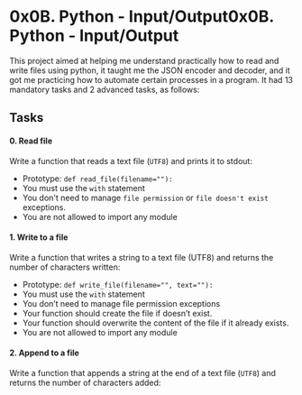 # 0x0B. Python - Input/Output0x0B. Python - Input/Output
This project aimed at helping me understand practically how to read and
write files using python, it taught me the JSON encoder and decoder, and it
got me practicing how to automate certain processes in a program. It had 13
mandatory tasks and 2 advanced tasks, as follows:

## Tasks
#### 0. Read file
Write a function that reads a text file (`UTF8`) and prints it to stdout:
- Prototype: `def read_file(filename=""):`
- You must use the `with` statement
- You don't need to manage `file permission` or `file doesn't exist` exceptions.
- You are not allowed to import any module

#### 1. Write to a file
Write a function that writes a string to a text file (UTF8) and returns the
number of characters written:
- Prototype: `def write_file(filename="", text=""):`
- You must use the `with` statement
- You don’t need to manage file permission exceptions
- Your function should create the file if doesn’t exist.
- Your function should overwrite the content of the file if it already exists.
- You are not allowed to import any module

#### 2. Append to a file
Write a function that appends a string at the end of a text file (`UTF8`)
and returns the number of characters added: